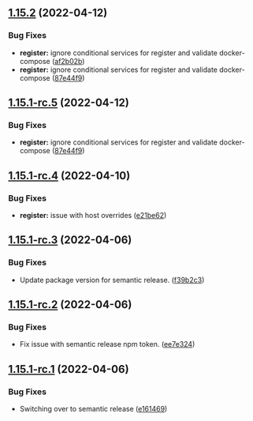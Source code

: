 ## [1.15.2](https://github.com/architect-team/architect-cli/compare/v1.15.1...v1.15.2) (2022-04-12)


### Bug Fixes

* **register:** ignore conditional services for register and validate docker-compose ([af2b02b](https://github.com/architect-team/architect-cli/commit/af2b02bf1488409ddf260a659619b6e1b3d330ec))
* **register:** ignore conditional services for register and validate docker-compose ([87e44f9](https://github.com/architect-team/architect-cli/commit/87e44f9b3153de5514c0f783ce9115737c0d6c82))

## [1.15.1-rc.5](https://github.com/architect-team/architect-cli/compare/v1.15.1-rc.4...v1.15.1-rc.5) (2022-04-12)


### Bug Fixes

* **register:** ignore conditional services for register and validate docker-compose ([87e44f9](https://github.com/architect-team/architect-cli/commit/87e44f9b3153de5514c0f783ce9115737c0d6c82))


## [1.15.1-rc.4](https://github.com/architect-team/architect-cli/compare/v1.15.1-rc.3...v1.15.1-rc.4) (2022-04-10)


### Bug Fixes

* **register:** issue with host overrides ([e21be62](https://github.com/architect-team/architect-cli/commit/e21be626d9cde7560ec81aa4dcbd69a54103b326))

## [1.15.1-rc.3](https://github.com/architect-team/architect-cli/compare/v1.15.1-rc.2...v1.15.1-rc.3) (2022-04-06)


### Bug Fixes

* Update package version for semantic release. ([f39b2c3](https://github.com/architect-team/architect-cli/commit/f39b2c385313757dececab951db5ffafc24e5424))

## [1.15.1-rc.2](https://github.com/architect-team/architect-cli/compare/v1.15.1-rc.1...v1.15.1-rc.2) (2022-04-06)


### Bug Fixes

* Fix issue with semantic release npm token. ([ee7e324](https://github.com/architect-team/architect-cli/commit/ee7e324160d2eb3f6aead80d47a3de634fd9a5b5))

## [1.15.1-rc.1](https://github.com/architect-team/architect-cli/compare/v1.15.0...v1.15.1-rc.1) (2022-04-06)


### Bug Fixes

* Switching over to semantic release ([e161469](https://github.com/architect-team/architect-cli/commit/e161469c9d2e32c851f6bd050c6a96866c123b9d))
